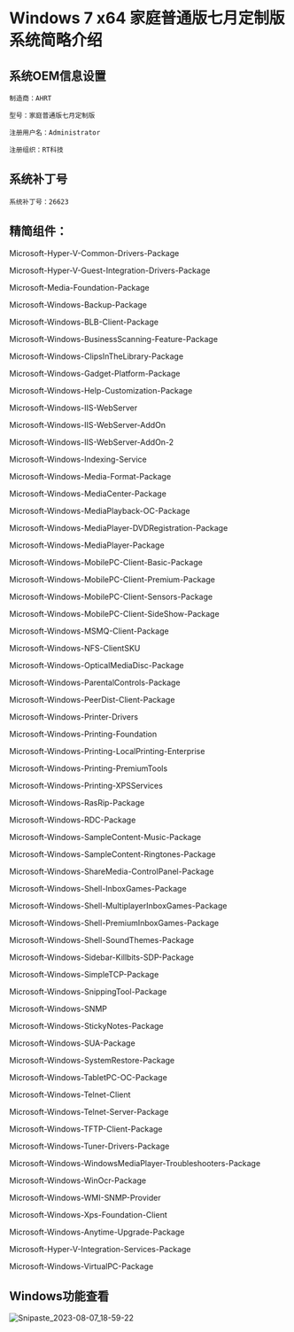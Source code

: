# Windows 7 x64 家庭普通版七月定制版系统简略介绍

## 系统OEM信息设置

    制造商：AHRT

    型号：家庭普通版七月定制版

    注册用户名：Administrator

    注册组织：RT科技

## 系统补丁号

    系统补丁号：26623

## 精简组件：

Microsoft-Hyper-V-Common-Drivers-Package

Microsoft-Hyper-V-Guest-Integration-Drivers-Package

Microsoft-Media-Foundation-Package

Microsoft-Windows-Backup-Package

Microsoft-Windows-BLB-Client-Package

Microsoft-Windows-BusinessScanning-Feature-Package

Microsoft-Windows-ClipsInTheLibrary-Package

Microsoft-Windows-Gadget-Platform-Package

Microsoft-Windows-Help-Customization-Package

Microsoft-Windows-IIS-WebServer

Microsoft-Windows-IIS-WebServer-AddOn

Microsoft-Windows-IIS-WebServer-AddOn-2

Microsoft-Windows-Indexing-Service

Microsoft-Windows-Media-Format-Package

Microsoft-Windows-MediaCenter-Package

Microsoft-Windows-MediaPlayback-OC-Package

Microsoft-Windows-MediaPlayer-DVDRegistration-Package

Microsoft-Windows-MediaPlayer-Package

Microsoft-Windows-MobilePC-Client-Basic-Package

Microsoft-Windows-MobilePC-Client-Premium-Package

Microsoft-Windows-MobilePC-Client-Sensors-Package

Microsoft-Windows-MobilePC-Client-SideShow-Package

Microsoft-Windows-MSMQ-Client-Package

Microsoft-Windows-NFS-ClientSKU

Microsoft-Windows-OpticalMediaDisc-Package

Microsoft-Windows-ParentalControls-Package

Microsoft-Windows-PeerDist-Client-Package

Microsoft-Windows-Printer-Drivers

Microsoft-Windows-Printing-Foundation

Microsoft-Windows-Printing-LocalPrinting-Enterprise

Microsoft-Windows-Printing-PremiumTools

Microsoft-Windows-Printing-XPSServices

Microsoft-Windows-RasRip-Package

Microsoft-Windows-RDC-Package

Microsoft-Windows-SampleContent-Music-Package

Microsoft-Windows-SampleContent-Ringtones-Package

Microsoft-Windows-ShareMedia-ControlPanel-Package

Microsoft-Windows-Shell-InboxGames-Package

Microsoft-Windows-Shell-MultiplayerInboxGames-Package

Microsoft-Windows-Shell-PremiumInboxGames-Package

Microsoft-Windows-Shell-SoundThemes-Package

Microsoft-Windows-Sidebar-Killbits-SDP-Package

Microsoft-Windows-SimpleTCP-Package

Microsoft-Windows-SnippingTool-Package

Microsoft-Windows-SNMP

Microsoft-Windows-StickyNotes-Package

Microsoft-Windows-SUA-Package

Microsoft-Windows-SystemRestore-Package

Microsoft-Windows-TabletPC-OC-Package

Microsoft-Windows-Telnet-Client

Microsoft-Windows-Telnet-Server-Package

Microsoft-Windows-TFTP-Client-Package

Microsoft-Windows-Tuner-Drivers-Package

Microsoft-Windows-WindowsMediaPlayer-Troubleshooters-Package

Microsoft-Windows-WinOcr-Package

Microsoft-Windows-WMI-SNMP-Provider

Microsoft-Windows-Xps-Foundation-Client

Microsoft-Windows-Anytime-Upgrade-Package

Microsoft-Hyper-V-Integration-Services-Package

Microsoft-Windows-VirtualPC-Package

## Windows功能查看

  ![Snipaste_2023-08-07_18-59-22](https://github.com/WYAYZM/SystemDIY/assets/112265240/28805526-b529-42b6-b6f1-9c0845986c9d)

